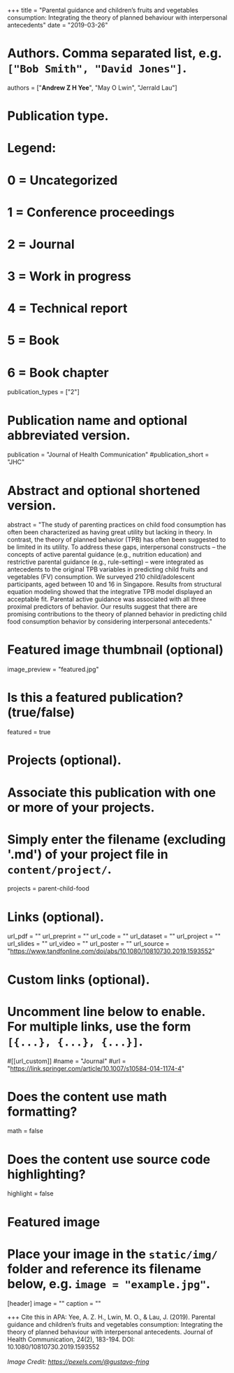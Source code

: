 +++
title = "Parental guidance and children’s fruits and vegetables consumption: Integrating the theory of planned behaviour with interpersonal antecedents"
date = "2019-03-26"

# Authors. Comma separated list, e.g. `["Bob Smith", "David Jones"]`.

authors = ["**Andrew Z H Yee**", "May O Lwin", "Jerrald Lau"]

# Publication type.
# Legend:
# 0 = Uncategorized
# 1 = Conference proceedings
# 2 = Journal
# 3 = Work in progress
# 4 = Technical report
# 5 = Book
# 6 = Book chapter
publication_types = ["2"]

# Publication name and optional abbreviated version.
publication = "Journal of Health Communication"
#publication_short = "JHC"

# Abstract and optional shortened version.

abstract = "The study of parenting practices on child food consumption has often been characterized as having great utility but lacking in theory. In contrast, the theory of planned behavior (TPB) has often been suggested to be limited in its utility. To address these gaps, interpersonal constructs – the concepts of active parental guidance (e.g., nutrition education) and restrictive parental guidance (e.g., rule-setting) – were integrated as antecedents to the original TPB variables in predicting child fruits and vegetables (FV) consumption. We surveyed 210 child/adolescent participants, aged between 10 and 16 in Singapore. Results from structural equation modeling showed that the integrative TPB model displayed an acceptable fit. Parental active guidance was associated with all three proximal predictors of behavior. Our results suggest that there are promising contributions to the theory of planned behavior in predicting child food consumption behavior by considering interpersonal antecedents."

# Featured image thumbnail (optional)
image_preview = "featured.jpg"

# Is this a featured publication? (true/false)
featured = true

# Projects (optional).
#   Associate this publication with one or more of your projects.
#   Simply enter the filename (excluding '.md') of your project file in `content/project/`.
projects = parent-child-food

# Links (optional).
url_pdf = ""
url_preprint = ""
url_code = ""
url_dataset = ""
url_project = ""
url_slides = ""
url_video = ""
url_poster = ""
url_source = "https://www.tandfonline.com/doi/abs/10.1080/10810730.2019.1593552"

# Custom links (optional).
#   Uncomment line below to enable. For multiple links, use the form `[{...}, {...}, {...}]`.
#[[url_custom]]
#name = "Journal"
#url = "https://link.springer.com/article/10.1007/s10584-014-1174-4"

# Does the content use math formatting?
math = false

# Does the content use source code highlighting?
highlight = false
  
# Featured image
# Place your image in the `static/img/` folder and reference its filename below, e.g. `image = "example.jpg"`.
[header]
image = ""
caption = ""

+++
Cite this in APA: Yee, A. Z. H., Lwin, M. O., & Lau, J. (2019). Parental guidance and children’s fruits and vegetables consumption: Integrating the theory of planned behaviour with interpersonal antecedents. Journal of Health Communication, 24(2), 183-194. DOI: 10.1080/10810730.2019.1593552
<br/>
<br/>
*Image Credit: https://pexels.com/@gustavo-fring*
